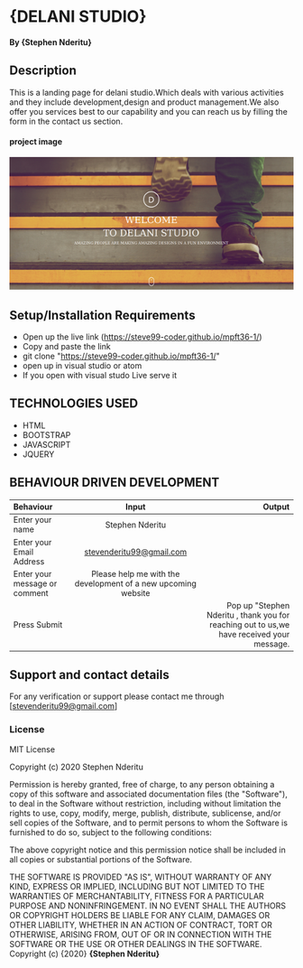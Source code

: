 # {DELANI STUDIO}
#### By **{Stephen Nderitu}**
## Description
This is a landing page for delani studio.Which deals with various activities and they include development,design and product management.We also offer you services best to our capability and you can reach us by filling the form in the contact us section.
#### project image
![Steve99-coder](./img/delani.jpg)
## Setup/Installation Requirements
* Open up the live link (https://steve99-coder.github.io/mpft36-1/)
* Copy and paste the link
* git clone "https://steve99-coder.github.io/mpft36-1/"
* open up in visual studio or atom
* If you open with visual studo Live serve it 
## TECHNOLOGIES USED
* HTML
* BOOTSTRAP
* JAVASCRIPT
* JQUERY
## BEHAVIOUR DRIVEN DEVELOPMENT
| Behaviour      | Input        | Output       |
| :------------- | :----------: | -----------: |
|  Enter your name  |   Stephen Nderitu |     |
| Enter your Email Address  | stevenderitu99@gmail.com |   |
| Enter your message or comment   |  Please help me with the development of a new upcoming website     |     |
| Press Submit|     |Pop up "Stephen Nderitu , thank you for reaching out to us,we have received your message.|

## Support and contact details
For any verification or support please contact me through [stevenderitu99@gmail.com]

### License
MIT License

Copyright (c) 2020 Stephen Nderitu

Permission is hereby granted, free of charge, to any person obtaining a copy
of this software and associated documentation files (the "Software"), to deal
in the Software without restriction, including without limitation the rights
to use, copy, modify, merge, publish, distribute, sublicense, and/or sell
copies of the Software, and to permit persons to whom the Software is
furnished to do so, subject to the following conditions:

The above copyright notice and this permission notice shall be included in all
copies or substantial portions of the Software.

THE SOFTWARE IS PROVIDED "AS IS", WITHOUT WARRANTY OF ANY KIND, EXPRESS OR
IMPLIED, INCLUDING BUT NOT LIMITED TO THE WARRANTIES OF MERCHANTABILITY,
FITNESS FOR A PARTICULAR PURPOSE AND NONINFRINGEMENT. IN NO EVENT SHALL THE
AUTHORS OR COPYRIGHT HOLDERS BE LIABLE FOR ANY CLAIM, DAMAGES OR OTHER
LIABILITY, WHETHER IN AN ACTION OF CONTRACT, TORT OR OTHERWISE, ARISING FROM,
OUT OF OR IN CONNECTION WITH THE SOFTWARE OR THE USE OR OTHER DEALINGS IN THE
SOFTWARE.
Copyright (c) {2020} **{Stephen Nderitu}**